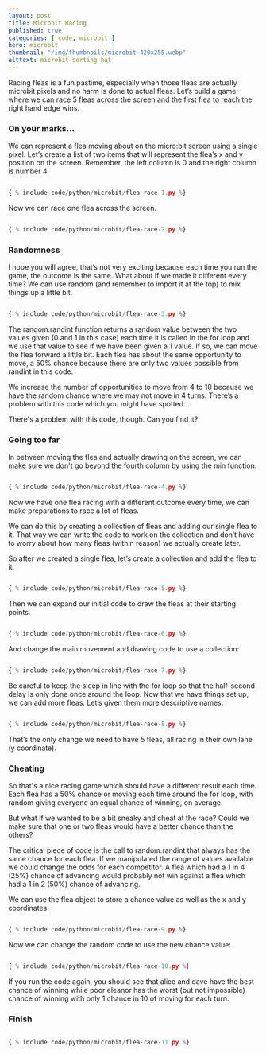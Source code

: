 ```yaml
---
layout: post
title: Microbit Racing
published: true
categories: [ code, microbit ]
hero: microbit
thumbnail: "/img/thumbnails/microbit-420x255.webp"
alttext: microbit sorting hat
---
```


Racing fleas is a fun pastime, especially when those fleas are actually microbit pixels and no harm is done to 
actual fleas. Let’s build a game where we can race 5 fleas across the screen and the first flea to reach the 
right hand edge wins.

### On your marks...

We can represent a flea moving about on the micro:bit screen using a single pixel. Let’s create a list of two 
items that will represent the flea’s x and y position on the screen. Remember, the left column is 0 and the right 
column is number 4.

```python

{ % include code/python/microbit/flea-race-1.py %}

```

Now we can race one flea across the screen.

```python

{ % include code/python/microbit/flea-race-2.py %}

```

### Randomness

I hope you will agree, that’s not very exciting because each time you run the game, the outcome is the same. What 
about if we made it different every time? We can use random (and remember to import it at the top) to mix things up 
a little bit.


```python

{ % include code/python/microbit/flea-race-3.py %}

```

The random.randint function returns a random value between the two values given (0 and 1 in this case) each time 
it is called in the for loop and we use that value to see if we have been given a 1 value. If so, we can move the 
flea forward a little bit. Each flea has about the same opportunity to move, a 50% chance because there are only 
two values possible from randint in this code.

We increase the number of opportunities to move from 4 to 10 because we have the random chance where 
we may not move in 4 turns. There’s a problem with this code which you might have spotted. 

There's a problem with this code, though. Can you find it?


### Going too far

In between moving the flea and actually drawing on the screen, we can make sure we don't go beyond the 
fourth column by using the min function.

```python

{ % include code/python/microbit/flea-race-4.py %}

```

Now we have one flea racing with a different outcome every time, we can make preparations to race a lot of fleas.

We can do this by creating a collection of fleas and adding our single flea to it. That way we can write the code 
to work on the collection and don’t have to worry about how many fleas (within reason) we actually create later.

So after we created a single flea, let’s create a collection and add the flea to it.

```python

{ % include code/python/microbit/flea-race-5.py %}

```

Then we can expand our initial code to draw the fleas at their starting points.


```python

{ % include code/python/microbit/flea-race-6.py %}

```

And change the main movement and drawing code to use a collection:

```python

{ % include code/python/microbit/flea-race-7.py %}

```

Be careful to keep the sleep in line with the for loop so that the half-second delay is only done once 
around the loop. Now that we have things set up, we can add more fleas. Let’s given them more 
descriptive names:

```python

{ % include code/python/microbit/flea-race-8.py %}

```

That’s the only change we need to have 5 fleas, all racing in their own lane (y coordinate).

### Cheating

So that's a nice racing game which should have a different result each time. Each flea has a 50% chance or 
moving each time around the for loop, with random giving everyone an equal chance of winning, on average.

But what if we wanted to be a bit sneaky and cheat at the race? Could we make sure that one or two fleas would 
have a better chance than the others?

The critical piece of code is the call to random.randint that always has the same chance for each flea. If we 
manipulated the range of values available we could change the odds for each competitor. A flea which had a 1 
in 4 (25%) chance of advancing would probably not win against a flea which had a 1 in 2 (50%) chance of advancing.

We can use the flea object to store a chance value as well as the x and y coordinates.

```python

{ % include code/python/microbit/flea-race-9.py %}

```

Now we can change the random code to use the new chance value:

```python

{ % include code/python/microbit/flea-race-10.py %}

```

If you run the code again, you should see that alice and dave have the best chance of winning while poor 
eleanor has the worst (but not impossible) chance of winning with only 1 chance in 10 of moving for each turn.


### Finish

```python

{ % include code/python/microbit/flea-race-11.py %}

```


